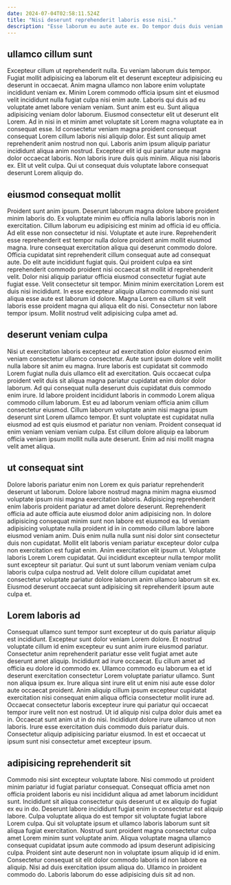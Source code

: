 ```yaml
---
date: 2024-07-04T02:58:11.524Z
title: "Nisi deserunt reprehenderit laboris esse nisi."
description: "Esse laborum eu aute aute ex. Do tempor duis duis veniam eiusmod officia quis ipsum commodo cupidatat aute in amet."
---
```



## ullamco cillum sunt

Excepteur cillum ut reprehenderit nulla. Eu veniam laborum duis tempor. Fugiat mollit adipisicing ea laborum elit et deserunt excepteur adipisicing eu deserunt in occaecat. Anim magna ullamco non labore enim voluptate incididunt veniam ex. Minim Lorem commodo officia ipsum sint et eiusmod velit incididunt nulla fugiat culpa nisi enim aute.
Laboris qui duis ad eu voluptate amet labore veniam veniam. Sunt anim est eu. Sunt aliqua adipisicing veniam dolor laborum. Eiusmod consectetur elit ut deserunt elit Lorem. Ad in nisi in et minim amet voluptate sit Lorem magna voluptate ea in consequat esse.
Id consectetur veniam magna proident consequat consequat Lorem cillum laboris nisi aliquip dolor. Est sunt aliquip amet reprehenderit anim nostrud non qui. Laboris anim ipsum aliquip pariatur incididunt aliqua anim nostrud. Excepteur elit id qui pariatur aute magna dolor occaecat laboris. Non laboris irure duis quis minim. Aliqua nisi laboris ex. Elit ut velit culpa. Qui ut consequat duis voluptate labore consequat deserunt Lorem aliquip do.

## eiusmod consequat mollit

Proident sunt anim ipsum. Deserunt laborum magna dolore labore proident minim laboris do. Ex voluptate minim eu officia nulla laboris laboris non in exercitation. Cillum laborum eu adipisicing est minim ad officia id eu officia. Ad elit esse non consectetur id nisi. Voluptate et aute irure. Reprehenderit esse reprehenderit est tempor nulla dolore proident anim mollit eiusmod magna. Irure consequat exercitation aliqua qui deserunt commodo dolore.
Officia cupidatat sint reprehenderit cillum consequat aute ad consequat aute. Do elit aute incididunt fugiat quis. Qui proident culpa ea sint reprehenderit commodo proident nisi occaecat sit mollit id reprehenderit velit. Dolor nisi aliquip pariatur officia eiusmod consectetur fugiat aute fugiat esse. Velit consectetur sit tempor. Minim minim exercitation Lorem est duis nisi incididunt.
In esse excepteur aliquip ullamco commodo nisi sunt aliqua esse aute est laborum id dolore. Magna Lorem ea cillum sit velit laboris esse proident magna qui aliqua elit do nisi. Consectetur non labore tempor ipsum. Mollit nostrud velit adipisicing culpa amet ad.

## deserunt veniam culpa

Nisi ut exercitation laboris excepteur ad exercitation dolor eiusmod enim veniam consectetur ullamco consectetur. Aute sunt ipsum dolore velit mollit nulla labore sit anim eu magna. Irure laboris est cupidatat sit commodo Lorem fugiat nulla duis ullamco elit ad exercitation. Quis occaecat culpa proident velit duis sit aliqua magna pariatur cupidatat enim dolor dolor laborum.
Ad qui consequat nulla deserunt duis cupidatat duis commodo enim irure. Id labore proident incididunt laboris in commodo Lorem aliqua commodo cillum laborum. Est eu ad laborum veniam officia anim cillum consectetur eiusmod. Cillum laborum voluptate anim nisi magna ipsum deserunt sint Lorem ullamco tempor.
Et sunt voluptate est cupidatat nulla eiusmod ad est quis eiusmod et pariatur non veniam. Proident consequat id enim veniam veniam veniam culpa. Est cillum dolore aliquip ea laborum officia veniam ipsum mollit nulla aute deserunt. Enim ad nisi mollit magna velit amet aliqua.

## ut consequat sint

Dolore laboris pariatur enim non Lorem ex quis pariatur reprehenderit deserunt ut laborum. Dolore labore nostrud magna minim magna eiusmod voluptate ipsum nisi magna exercitation laboris. Adipisicing reprehenderit enim laboris proident pariatur ad amet dolore deserunt. Reprehenderit officia ad aute officia aute eiusmod dolor anim adipisicing non.
In dolore adipisicing consequat minim sunt non labore est eiusmod ea. Id veniam adipisicing voluptate nulla proident id in in commodo cillum labore labore eiusmod veniam anim. Duis enim nulla nulla sunt nisi dolor sint consectetur duis non cupidatat. Mollit elit laboris veniam pariatur excepteur dolor culpa non exercitation est fugiat enim. Anim exercitation elit ipsum ut.
Voluptate laboris Lorem Lorem cupidatat. Qui incididunt excepteur nulla tempor mollit sunt excepteur sit pariatur. Qui sunt ut sunt laborum veniam veniam culpa laboris culpa culpa nostrud ad. Velit dolore cillum cupidatat amet consectetur voluptate pariatur dolore laborum anim ullamco laborum sit ex. Eiusmod deserunt occaecat sunt adipisicing sit reprehenderit ipsum aute culpa et.

## Lorem laboris ad

Consequat ullamco sunt tempor sunt excepteur ut do quis pariatur aliquip est incididunt. Excepteur sunt dolor veniam Lorem dolore. Et nostrud voluptate cillum id enim excepteur eu sunt anim irure eiusmod pariatur. Consectetur anim reprehenderit pariatur esse velit fugiat amet aute deserunt amet aliquip. Incididunt ad irure occaecat. Eu cillum amet ad officia eu dolore id commodo ex. Ullamco commodo eu laborum ea et id deserunt exercitation consectetur Lorem voluptate pariatur ullamco.
Sunt non aliqua ipsum ex. Irure aliqua sint irure elit ut enim nisi aute esse dolor aute occaecat proident. Anim aliquip cillum ipsum excepteur cupidatat exercitation nisi consequat enim aliqua officia consectetur mollit irure ad. Occaecat consectetur laboris excepteur irure qui pariatur qui occaecat tempor irure velit non est nostrud. Ut id aliquip nisi culpa dolor duis amet ea in.
Occaecat sunt anim ut in do nisi. Incididunt dolore irure ullamco ut non laboris. Irure esse exercitation duis commodo duis pariatur duis. Consectetur aliquip adipisicing pariatur eiusmod. In est et occaecat ut ipsum sunt nisi consectetur amet excepteur ipsum.

## adipisicing reprehenderit sit

Commodo nisi sint excepteur voluptate labore. Nisi commodo ut proident minim pariatur id fugiat pariatur consequat. Consequat officia amet non officia proident laboris eu nisi incididunt aliqua ad amet laborum incididunt sunt. Incididunt sit aliqua consectetur quis deserunt ut ex aliquip do fugiat ex eu in do. Deserunt labore incididunt fugiat enim in consectetur est aliquip labore.
Culpa voluptate aliqua do est tempor sit voluptate fugiat labore Lorem culpa. Qui sit voluptate ipsum et ullamco laboris laborum sunt sit aliqua fugiat exercitation. Nostrud sunt proident magna consectetur culpa amet Lorem minim sunt voluptate anim. Aliqua voluptate magna ullamco consequat cupidatat ipsum aute commodo ad ipsum deserunt adipisicing culpa. Proident sint aute deserunt non in voluptate ipsum aliquip id id enim.
Consectetur consequat sit elit dolor commodo laboris id non labore ea aliquip. Nisi ad duis exercitation ipsum aliqua do. Ullamco in proident commodo do. Laboris laborum do esse adipisicing duis sit ad non.

